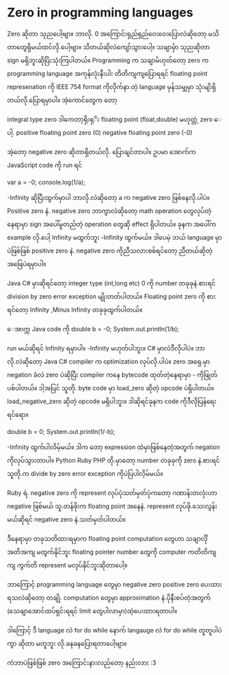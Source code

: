 # Zero in programming languages

Zero ဆိုတာ သုညပေါ့ဗျာ။ ဘာလို. 0 အကြောင်းရှည်ရှည်ဝေးဝေးပြောလဲဆိုတော့ မသိတာတွေရှိမယ်ထင်လို.ပေါ့ဗျာ။ သိတယ်ဆိုလဲကျော်သွားပေါ့။ သချာင်္မှာ သုညဆိုတာ sign မရှိဘူးဆိုပြိးသုံးကြပါတယ်။ Programming က သချာင်္မဟုတ်တော့ zero က programming language အကုန်လုံးနီးပါး တိတိကျကျပြောရရင် floating point represenation ကို IEEE 754 format ကိုလိုက်နာ.တဲ့ language မှန်သမျှမှာ သုံးမျိးရှိတယ်လို.ပြောရမှာပါ။ အဲ့ကောင်တွေက တော့

integral type zero ဒါကေတာ့ရိုးရုိး floating point (float,double) မဟုတ္တဲ့ zero ေပါ့.
positive floating point zero  (0)
negative floating point zero (-0)

အဲ့တော့ negative zero ဆိုတာရှိတယ်လို. ပြောချင်တာပါ။ ဥပမာ အောက်က JavaScript code ကို run ရင်

var a = -0;
console.log(1/a);

-Infinity ဆိုပြီးထွက်မှာပါ ဘာလို.လဲဆိုတော့ a က negative zero ဖြစ်နေလို.ပါပဲ။ Positive zero နဲ. negative zero ဘာကွာလဲဆိုတော့ math operation တွေလုပ်တဲ့နေရာမှာ sign အပေါ်မူတည်တဲ့ operation တွေဆို effect ရှိပါတယ်။ ခုနက အပေါ်က example လို.ပေါ့ Infinity မထွက်ဘူး -Infinity ထွက်မယ်။ ဒါပေမဲ့ ဘယ် language မှာပဲဖြစ်ဖြစ် positive zero နဲ. negative zero ကိုညီသလားစစ်ရင်တော့ ညီတယ်ဆိုတဲ့အဖြေပဲရမှာပါ။

Java C# မှာဆိုရင်တော့ integer type (int,long etc) 0 ကို number တခုခုနဲ.စားရင် division by zero error exception မျိုးတတ်ပါတယ်။ Floating point zero ကို စားရင်တော့ Infinity ,Minus Infinity တခုခုထွက်ပါတယ်။

ေအာက္က Java code ကို
double b = -0;
System.out.println(1/b);

run မယ်ဆိုရင် Infinity ရမှာပါ။ -Infinity မဟုတ်ပါဘူး။ C# မှာလဲဒီလိုပါပဲ။ ဘာလို.လဲဆိုတော့ Java C# compiler က optimization လုပ်လို.ပါပဲ။ zero အရှေ.မှာ negation ခံလဲ zero ပဲဆိုပြီး compiler ကနေ bytecode ထုတ်တဲ့နေရာမှာ - ကိုဖြုတ်ပစ်ပါတယ်။ ဒါ့အပြင် သူတို. byte code မှာ load_zero ဆိုတဲ့ opcode ပဲရှိပါတယ်။ load_negative_zero ဆိုတဲ့ opcode မရှိပါဘူး။ ဒါဆိုရင်ခုနက code ကိုဒီလိုပြန်ရေးရင်ရော။

double b = 0;
System.out.println(1/-b);

-Infinity ထွက်ပါလိမ့်မယ်။ ဒါက တော့ expression ထဲမှာဖြစ်နေတဲ့အတွက် negation ကိုလုပ်သွားတာပါ။
Python Ruby PHP တို.မှာတော့ number တခုခုကို zero နဲ.စားရင်သူတို.က divide by zero error exception ကိုပဲပြပါလိ့မ်မယ်။

Ruby ရဲ. negative zero ကို represent လုပ်ပုံသတ်မှတ်ပုံကတော့ ဂဏာန်းတလုံးဟာ negative ဖြစ်မယ် သူ.တန်ဖိုးက floating point အနေနဲ. represent လုပ်ဖို.သေးလွန်းမယ်ဆိုရင် negative zero နဲ.သတ်မှတ်ပါတယ်။

ဒီနေရာမှာ တခုသတိထားရမှာက floating point computation တွေဟာ သချာင်္လိုအတိအကျ မတွက်နိုင်ဘူး floating pointer number တွေကို computer ကတိတိကျကျ ကွက်တိ represent မလုပ်နိုင်ဘူးဆိုတာပေါ့။

ဘာကြောင့် programming language တွေမှာ negative zero positive zero ပေးထားရသလဲဆိုတော့ တချို. computation တွေမှာ approximation နဲ.ပိုနီးစပ်တဲ့အတွက် (သေချာအောင်ထပ်ရှင်းရရင် limit တွေပါလာမှာ)ထဲ့ပေးထားရတာပါ။

ဒါကြောင့် ဒီ language လဲ for do while နောက် langauge လဲ for do while တူတူပါပဲကွာ ဆိုတာ မတူဘူး လို.ခနခနပြောရတာပေါ့ဗျာ။

ကဲဘာပဲဖြစ်ဖြစ် zero အကြောင်းနားလည်တော့ နည်းလား :3
